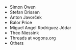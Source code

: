 * Simon Owen
* Stefan Drissen
* Anton Javorček
* Balor Price
* Miguel Angel Rodríguez Jódar
* Theo Niessink
* Threads at vogons.org
* Others
